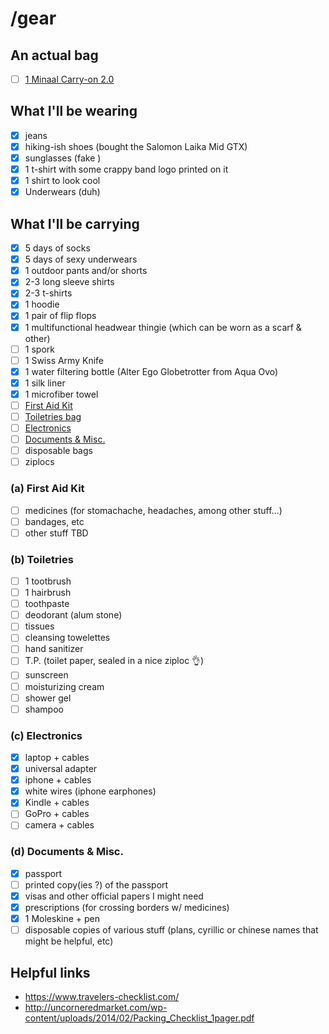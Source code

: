 # /gear

## An actual bag
- [ ] [1 Minaal Carry-on 2.0](http://www.minaal.com/products/carry-on-2-0-bag)

## What I'll be wearing
- [x] jeans
- [x] hiking-ish shoes (bought the Salomon Laika Mid GTX)
- [x] sunglasses (fake )
- [x] 1 t-shirt with some crappy band logo printed on it
- [x] 1 shirt to look cool
- [x] Underwears (duh)

## What I'll be carrying
- [x] 5 days of socks
- [x] 5 days of sexy underwears
- [x] 1 outdoor pants and/or shorts
- [x] 2-3 long sleeve shirts
- [x] 2-3 t-shirts
- [x] 1 hoodie
- [x] 1 pair of flip flops
- [x] 1 multifunctional headwear thingie (which can be worn as a scarf & other)
- [ ] 1 spork
- [ ] 1 Swiss Army Knife
- [x] 1 water filtering bottle (Alter Ego Globetrotter from Aqua Ovo)
- [x] 1 silk liner
- [x] 1 microfiber towel
- [ ] [First Aid Kit](https://github.com/jeremybenaim/travel/blob/master/gear/README.md#a-first-aid-kit)
- [ ] [Toiletries bag](https://github.com/jeremybenaim/travel/tree/master/gear#b-toiletries)
- [ ] [Electronics](https://github.com/jeremybenaim/travel/blob/master/gear/README.md#c-electronics)
- [ ] [Documents & Misc.](https://github.com/jeremybenaim/travel/blob/master/gear/README.md#d-documents--misc)
- [ ] disposable bags
- [ ] ziplocs

### (a) First Aid Kit
- [ ] medicines (for stomachache, headaches, among other stuff…)
- [ ] bandages, etc
- [ ] other stuff TBD

### (b) Toiletries
- [ ] 1 tootbrush
- [ ] 1 hairbrush
- [ ] toothpaste
- [ ] deodorant (alum stone)
- [ ] tissues
- [ ] cleansing towelettes
- [ ] hand sanitizer
- [ ] T.P. (toilet paper, sealed in a nice ziploc :ok_hand:)
- [ ] sunscreen
- [ ] moisturizing cream
- [ ] shower gel
- [ ] shampoo

### (c) Electronics
- [x] laptop + cables
- [x] universal adapter
- [x] iphone + cables
- [x] white wires (iphone earphones)
- [x] Kindle + cables
- [ ] GoPro + cables
- [ ] camera + cables

### (d) Documents & Misc.
- [x] passport
- [ ] printed copy(ies ?) of the passport
- [x] visas and other official papers I might need
- [x] prescriptions (for crossing borders w/ medicines)
- [x] 1 Moleskine + pen
- [ ] disposable copies of various stuff (plans, cyrillic or chinese names that might be helpful, etc)

## Helpful links
- https://www.travelers-checklist.com/
- http://uncorneredmarket.com/wp-content/uploads/2014/02/Packing_Checklist_1pager.pdf
